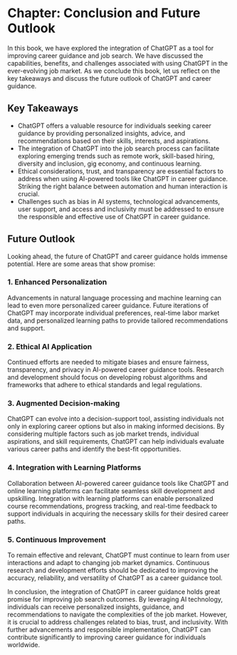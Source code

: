 Chapter: Conclusion and Future Outlook
======================================

In this book, we have explored the integration of ChatGPT as a tool for improving career guidance and job search. We have discussed the capabilities, benefits, and challenges associated with using ChatGPT in the ever-evolving job market. As we conclude this book, let us reflect on the key takeaways and discuss the future outlook of ChatGPT and career guidance.

**Key Takeaways**
-----------------

* ChatGPT offers a valuable resource for individuals seeking career guidance by providing personalized insights, advice, and recommendations based on their skills, interests, and aspirations.
* The integration of ChatGPT into the job search process can facilitate exploring emerging trends such as remote work, skill-based hiring, diversity and inclusion, gig economy, and continuous learning.
* Ethical considerations, trust, and transparency are essential factors to address when using AI-powered tools like ChatGPT in career guidance. Striking the right balance between automation and human interaction is crucial.
* Challenges such as bias in AI systems, technological advancements, user support, and access and inclusivity must be addressed to ensure the responsible and effective use of ChatGPT in career guidance.

**Future Outlook**
------------------

Looking ahead, the future of ChatGPT and career guidance holds immense potential. Here are some areas that show promise:

### 1. Enhanced Personalization

Advancements in natural language processing and machine learning can lead to even more personalized career guidance. Future iterations of ChatGPT may incorporate individual preferences, real-time labor market data, and personalized learning paths to provide tailored recommendations and support.

### 2. Ethical AI Application

Continued efforts are needed to mitigate biases and ensure fairness, transparency, and privacy in AI-powered career guidance tools. Research and development should focus on developing robust algorithms and frameworks that adhere to ethical standards and legal regulations.

### 3. Augmented Decision-making

ChatGPT can evolve into a decision-support tool, assisting individuals not only in exploring career options but also in making informed decisions. By considering multiple factors such as job market trends, individual aspirations, and skill requirements, ChatGPT can help individuals evaluate various career paths and identify the best-fit opportunities.

### 4. Integration with Learning Platforms

Collaboration between AI-powered career guidance tools like ChatGPT and online learning platforms can facilitate seamless skill development and upskilling. Integration with learning platforms can enable personalized course recommendations, progress tracking, and real-time feedback to support individuals in acquiring the necessary skills for their desired career paths.

### 5. Continuous Improvement

To remain effective and relevant, ChatGPT must continue to learn from user interactions and adapt to changing job market dynamics. Continuous research and development efforts should be dedicated to improving the accuracy, reliability, and versatility of ChatGPT as a career guidance tool.

In conclusion, the integration of ChatGPT in career guidance holds great promise for improving job search outcomes. By leveraging AI technology, individuals can receive personalized insights, guidance, and recommendations to navigate the complexities of the job market. However, it is crucial to address challenges related to bias, trust, and inclusivity. With further advancements and responsible implementation, ChatGPT can contribute significantly to improving career guidance for individuals worldwide.
